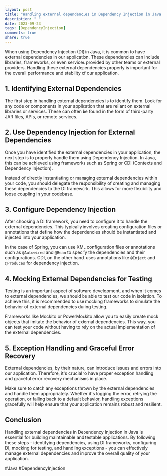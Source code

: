 ```yaml
---
layout: post
title: "Handling external dependencies in Dependency Injection in Java."
description: " "
date: 2023-09-23
tags: [DependencyInjection]
comments: true
share: true
---
```


When using Dependency Injection (DI) in Java, it is common to have external dependencies in our application. These dependencies can include libraries, frameworks, or even services provided by other teams or external providers. Handling these external dependencies properly is important for the overall performance and stability of our application.

## 1. Identifying External Dependencies

The first step in handling external dependencies is to identify them. Look for any code or components in your application that are reliant on external libraries or services. These can often be found in the form of third-party JAR files, APIs, or remote services.

## 2. Use Dependency Injection for External Dependencies

Once you have identified the external dependencies in your application, the next step is to properly handle them using Dependency Injection. In Java, this can be achieved using frameworks such as Spring or CDI (Contexts and Dependency Injection).

Instead of directly instantiating or managing external dependencies within your code, you should delegate the responsibility of creating and managing these dependencies to the DI framework. This allows for more flexibility and loose coupling in your codebase.

## 3. Configure Dependency Injection

After choosing a DI framework, you need to configure it to handle the external dependencies. This typically involves creating configuration files or annotations that define how the dependencies should be instantiated and injected into your application.

In the case of Spring, you can use XML configuration files or annotations such as `@Autowired` and `@Bean` to specify the dependencies and their configurations. CDI, on the other hand, uses annotations like `@Inject` and `@Produces` for dependency injection.

## 4. Mocking External Dependencies for Testing

Testing is an important aspect of software development, and when it comes to external dependencies, we should be able to test our code in isolation. To achieve this, it is recommended to use mocking frameworks to simulate the behavior of external dependencies during testing.

Frameworks like Mockito or PowerMockito allow you to easily create mock objects that imitate the behavior of external dependencies. This way, you can test your code without having to rely on the actual implementation of the external dependencies.

## 5. Exception Handling and Graceful Error Recovery

External dependencies, by their nature, can introduce issues and errors into our application. Therefore, it's crucial to have proper exception handling and graceful error recovery mechanisms in place.

Make sure to catch any exceptions thrown by the external dependencies and handle them appropriately. Whether it's logging the error, retrying the operation, or falling back to a default behavior, handling exceptions gracefully will help ensure that your application remains robust and resilient.

## Conclusion

Handling external dependencies in Dependency Injection in Java is essential for building maintainable and testable applications. By following these steps - identifying dependencies, using DI frameworks, configuring DI, mocking for testing, and handling exceptions - you can effectively manage external dependencies and improve the overall quality of your application.

#Java #DependencyInjection